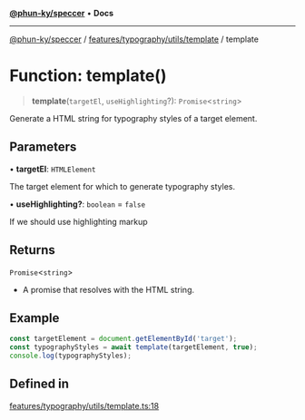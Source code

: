 [**@phun-ky/speccer**](../../../../../README.md) • **Docs**

***

[@phun-ky/speccer](../../../../../README.md) / [features/typography/utils/template](../README.md) / template

# Function: template()

> **template**(`targetEl`, `useHighlighting`?): `Promise`\<`string`\>

Generate a HTML string for typography styles of a target element.

## Parameters

• **targetEl**: `HTMLElement`

The target element for which to generate typography styles.

• **useHighlighting?**: `boolean` = `false`

If we should use highlighting markup

## Returns

`Promise`\<`string`\>

- A promise that resolves with the HTML string.

## Example

```ts
const targetElement = document.getElementById('target');
const typographyStyles = await template(targetElement, true);
console.log(typographyStyles);
```

## Defined in

[features/typography/utils/template.ts:18](https://github.com/phun-ky/speccer/blob/main/src/features/typography/utils/template.ts#L18)
